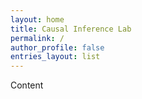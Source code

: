 ```yaml
---
layout: home
title: Causal Inference Lab
permalink: /
author_profile: false
entries_layout: list
---
```


Content